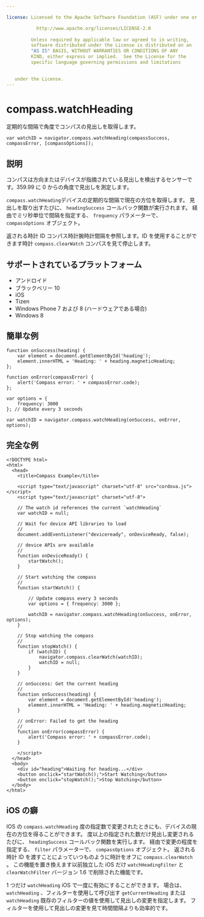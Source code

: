 ```yaml
---

license: Licensed to the Apache Software Foundation (ASF) under one or more contributor license agreements. See the NOTICE file distributed with this work for additional information regarding copyright ownership. The ASF licenses this file to you under the Apache License, Version 2.0 (the "License"); you may not use this file except in compliance with the License. You may obtain a copy of the License at

           http://www.apache.org/licenses/LICENSE-2.0
    
         Unless required by applicable law or agreed to in writing,
         software distributed under the License is distributed on an
         "AS IS" BASIS, WITHOUT WARRANTIES OR CONDITIONS OF ANY
         KIND, either express or implied.  See the License for the
         specific language governing permissions and limitations
    

   under the License.
---
```


# compass.watchHeading

定期的な間隔で角度でコンパスの見出しを取得します。

    var watchID = navigator.compass.watchHeading(compassSuccess, compassError, [compassOptions]);
    

## 説明

コンパスは方向またはデバイスが指摘されている見出しを検出するセンサーです。359.99 に 0 からの角度で見出しを測定します。

`compass.watchHeading`デバイスの定期的な間隔で現在の方位を取得します。 見出しを取り出すたびに、 `headingSuccess` コールバック関数が実行されます。 経由でミリ秒単位で間隔を指定する、 `frequency` パラメーターで、 `compassOptions` オブジェクト。

返される時計 ID コンパス時計腕時計間隔を参照します。ID を使用することができます時計 `compass.clearWatch` コンパスを見て停止します。

## サポートされているプラットフォーム

*   アンドロイド
*   ブラックベリー 10
*   iOS
*   Tizen
*   Windows Phone 7 および 8 (ハードウェアである場合)
*   Windows 8

## 簡単な例

    function onSuccess(heading) {
        var element = document.getElementById('heading');
        element.innerHTML = 'Heading: ' + heading.magneticHeading;
    };
    
    function onError(compassError) {
        alert('Compass error: ' + compassError.code);
    };
    
    var options = {
        frequency: 3000
    }; // Update every 3 seconds
    
    var watchID = navigator.compass.watchHeading(onSuccess, onError, options);
    

## 完全な例

    <!DOCTYPE html>
    <html>
      <head>
        <title>Compass Example</title>
    
        <script type="text/javascript" charset="utf-8" src="cordova.js"></script>
        <script type="text/javascript" charset="utf-8">
    
        // The watch id references the current `watchHeading`
        var watchID = null;
    
        // Wait for device API libraries to load
        //
        document.addEventListener("deviceready", onDeviceReady, false);
    
        // device APIs are available
        //
        function onDeviceReady() {
            startWatch();
        }
    
        // Start watching the compass
        //
        function startWatch() {
    
            // Update compass every 3 seconds
            var options = { frequency: 3000 };
    
            watchID = navigator.compass.watchHeading(onSuccess, onError, options);
        }
    
        // Stop watching the compass
        //
        function stopWatch() {
            if (watchID) {
                navigator.compass.clearWatch(watchID);
                watchID = null;
            }
        }
    
        // onSuccess: Get the current heading
        //
        function onSuccess(heading) {
            var element = document.getElementById('heading');
            element.innerHTML = 'Heading: ' + heading.magneticHeading;
        }
    
        // onError: Failed to get the heading
        //
        function onError(compassError) {
            alert('Compass error: ' + compassError.code);
        }
    
        </script>
      </head>
      <body>
        <div id="heading">Waiting for heading...</div>
        <button onclick="startWatch();">Start Watching</button>
        <button onclick="stopWatch();">Stop Watching</button>
      </body>
    </html>
    

## iOS の癖

IOS の `compass.watchHeading` 度の指定数で変更されたときにも、デバイスの現在の方位を得ることができます。 度以上の指定された数だけ見出し変更されるたびに、 `headingSuccess` コールバック関数を実行します。 経由で変更の程度を指定する、 `filter` パラメーターで、 `compassOptions` オブジェクト。 返される時計 ID を渡すことによっていつものように時計をオフに `compass.clearWatch` 。 この機能を置き換えます以前独立した iOS だけ `watchHeadingFilter` と `clearWatchFilter` バージョン 1.6 で削除された機能です。

1 つだけ `watchHeading` iOS で一度に有効にすることができます。 場合は、 `watchHeading` 、フィルターを使用して呼び出す `getCurrentHeading` または `watchHeading` 既存のフィルターの値を使用して見出しの変更を指定します。 フィルターを使用して見出しの変更を見て時間間隔よりも効率的です。